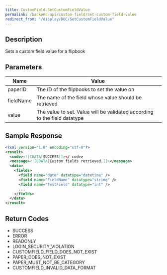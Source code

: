 ```yaml
---
title: CustomField.SetCustomFieldValue
permalink: /backend-api/custom-field/set-custom-field-value
redirect_from: "/display/DOC/SetCustomFieldValue"
---
```


## Description

Sets a custom field value for a flipbook

## Parameters

| Name      | Value
|-----------|---------------------------------------------------------------------------
| paperID	| The ID of the flipbooks to set the value on
| fieldName	| The name of the field whose value should be retrieved
| value		| The value to set. Value will be validated according to the field datatype

## Sample Response

```xml
<?xml version="1.0" encoding="utf-8"?>
<result>
  <code><![CDATA[SUCCESS]]></ code>
  <message><![CDATA[Custom fields retrieved.]]></message>
  <data>
    <fields>
      <field name="date" datatype="datetime" />
      <field name="FieldName" datatype="string" />
      <field name="TestField" datatype="int" />
      ...
    </fields>
  </data>
</result>
```

## Return Codes

* SUCCESS
* ERROR
* READONLY
* LOGIN_SECURITY_VIOLATION
* CUSTOMFIELD_FIELD_DOES_NOT_EXIST
* PAPER_DOES_NOT_EXIST
* PAPER_MUST_NOT_BE_CATEGORY
* CUSTOMFIELD_INVALID_DATA_FORMAT